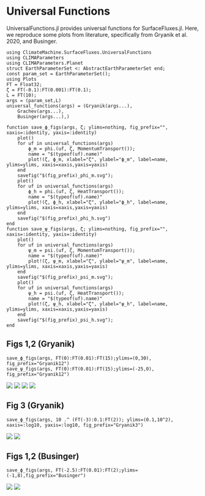 # Universal Functions

UniversalFunctions.jl provides universal functions for SurfaceFluxes.jl. Here, we reproduce some plots from literature, specifically from Gryanik et al. 2020, and Businger.

```@example 1
using ClimateMachine.SurfaceFluxes.UniversalFunctions
using CLIMAParameters
using CLIMAParameters.Planet
struct EarthParameterSet <: AbstractEarthParameterSet end;
const param_set = EarthParameterSet();
using Plots
FT = Float32;
ζ = FT(-0.1):FT(0.001):FT(0.1);
L = FT(10);
args = (param_set,L)
universal_functions(args) = (Gryanik(args...),
    Grachev(args...),
    Businger(args...),)

function save_ϕ_figs(args, ζ; ylims=nothing, fig_prefix="", xaxis=:identity, yaxis=:identity)
    plot()
    for uf in universal_functions(args)
        ϕ_m = phi.(uf, ζ, MomentumTransport());
        name = "$(typeof(uf).name)"
        plot!(ζ, ϕ_m, xlabel="ζ", ylabel="ϕ_m", label=name, ylims=ylims, xaxis=xaxis,yaxis=yaxis)
    end
    savefig("$(fig_prefix)_phi_m.svg");
    plot()
    for uf in universal_functions(args)
        ϕ_h = phi.(uf, ζ, HeatTransport());
        name = "$(typeof(uf).name)"
        plot!(ζ, ϕ_h, xlabel="ζ", ylabel="ϕ_h", label=name, ylims=ylims, xaxis=xaxis,yaxis=yaxis)
    end
    savefig("$(fig_prefix)_phi_h.svg")
end
function save_ψ_figs(args, ζ; ylims=nothing, fig_prefix="", xaxis=:identity, yaxis=:identity)
    plot()
    for uf in universal_functions(args)
        ψ_m = psi.(uf, ζ, MomentumTransport());
        name = "$(typeof(uf).name)"
        plot!(ζ, ψ_m, xlabel="ζ", ylabel="ψ_m", label=name, ylims=ylims, xaxis=xaxis,yaxis=yaxis)
    end
    savefig("$(fig_prefix)_psi_m.svg");
    plot()
    for uf in universal_functions(args)
        ψ_h = psi.(uf, ζ, HeatTransport());
        name = "$(typeof(uf).name)"
        plot!(ζ, ψ_h, xlabel="ζ", ylabel="ψ_h", label=name, ylims=ylims, xaxis=xaxis,yaxis=yaxis)
    end
    savefig("$(fig_prefix)_psi_h.svg");
end
```

## Figs 1,2 (Gryanik)
```@example 1
save_ϕ_figs(args, FT(0):FT(0.01):FT(15);ylims=(0,30), fig_prefix="Gryanik12")
save_ψ_figs(args, FT(0):FT(0.01):FT(15);ylims=(-25,0), fig_prefix="Gryanik12")
```
![](Gryanik12_phi_h.svg)
![](Gryanik12_phi_m.svg)
![](Gryanik12_psi_h.svg)
![](Gryanik12_psi_m.svg)

## Fig 3 (Gryanik)
```@example 1
save_ϕ_figs(args, 10 .^ (FT(-3):0.1:FT(2)); ylims=(0.1,10^2), xaxis=:log10, yaxis=:log10, fig_prefix="Gryanik3")
```
![](Gryanik3_phi_h.svg)
![](Gryanik3_phi_m.svg)


## Figs 1,2 (Businger)
```@example 1
save_ϕ_figs(args, FT(-2.5):FT(0.01):FT(2);ylims=(-1,8),fig_prefix="Businger")
```
![](Businger_phi_h.svg)
![](Businger_phi_m.svg)

